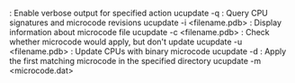 : Enable verbose output for specified action
ucupdate -q
: Query CPU signatures and microcode revisions
ucupdate -i <filename.pdb>
: Display information about microcode file
ucupdate -c <filename.pdb>
: Check whether microcode would apply, but don't update
ucupdate -u <filename.pdb>
: Update CPUs with binary microcode
ucupdate -d <directory>
: Apply the first matching microcode in the specified directory
ucupdate -m <microcode.dat>

